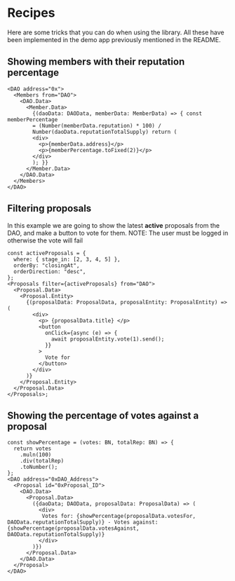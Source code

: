 # Recipes

Here are some tricks that you can do when using the library. All these have been implemented in the demo app previously mentioned in the README.

## Showing members with their reputation percentage

```markup
<DAO address="0x">
  <Members from="DAO">
    <DAO.Data>
      <Member.Data>
        {(daoData: DAOData, memberData: MemberData) => { const memberPercentage
        = (Number(memberData.reputation) * 100) /
        Number(daoData.reputationTotalSupply) return (
        <div>
          <p>{memberData.address}</p>
          <p>{memberPercentage.toFixed(2)}</p>
        </div>
        ); }}
      </Member.Data>
    </DAO.Data>
  </Members>
</DAO>
```

## Filtering proposals

In this example we are going to show the latest **active** proposals from the DAO, and make a button to vote for them. NOTE: The user must be logged in otherwise the vote will fail

```text
const activeProposals = {
  where: { stage_in: [2, 3, 4, 5] },
  orderBy: "closingAt",
  orderDirection: "desc",
};
<Proposals filter={activeProposals} from="DAO">
  <Proposal.Data>
    <Proposal.Entity>
      {(proposalData: ProposalData, proposalEntity: ProposalEntity) => (
        <div>
          <p> {proposalData.title} </p>
          <button
            onClick={async (e) => {
              await proposalEntity.vote(1).send();
            }}
          >
            Vote for
          </button>
        </div>
      )}
    </Proposal.Entity>
  </Proposal.Data>
</Proposals>;
```

## Showing the percentage of votes against a proposal

```text
const showPercentage = (votes: BN, totalRep: BN) => {
  return votes
    .muln(100)
    .div(totalRep)
    .toNumber();
};
<DAO address="0xDAO_Address">
  <Proposal id="0xProposal_ID">
    <DAO.Data>
      <Proposal.Data>
        ({daoData; DAOData, proposalData: ProposalData) => (
          <div>
           Votes for: {showPercentage(proposalData.votesFor, DAOData.reputationTotalSupply)} - Votes against: {showPercentage(proposalData.votesAgainst, DAOData.reputationTotalSupply)}
          </div>
        )})
      </Proposal.Data>
    </DAO.Data>
  </Proposal>
</DAO>
```

